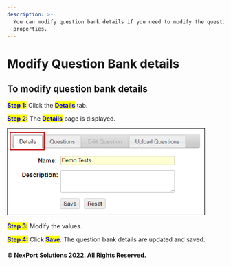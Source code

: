 ```yaml
---
description: >-
  You can modify question bank details if you need to modify the question bank
  properties.
---
```


# Modify Question Bank details

## **To modify question bank details**

<mark style="color:blue;">**Step 1:**</mark>  Click the <mark style="color:blue;">**Details**</mark> tab.

<mark style="color:blue;">**Step 2:**</mark>  The <mark style="color:blue;">**Details**</mark> page is displayed.

![](/.gitbook/assets/Details_tab.png)

<mark style="color:blue;">**Step 3:**</mark>  Modify the values.

<mark style="color:blue;">**Step 4:**</mark>  Click <mark style="color:blue;">**Save**</mark>.  The question bank details are updated and saved.

#### © NexPort Solutions 2022. All Rights Reserved.
